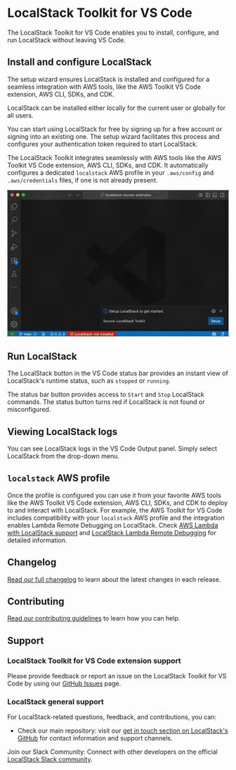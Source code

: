 # LocalStack Toolkit for VS Code

The LocalStack Toolkit for VS Code enables you to install, configure, and run LocalStack without leaving VS Code.

## Install and configure LocalStack

The setup wizard ensures LocalStack is installed and configured for a seamless integration with AWS tools, like the AWS Toolkit VS Code extension, AWS CLI, SDKs, and CDK.

LocalStack can be installed either locally for the current user or globally for all users.

You can start using LocalStack for free by signing up for a free account or signing into an existing one. The setup wizard facilitates this process and configures your authentication token required to start LocalStack.

The LocalStack Toolkit integrates seamlessly with AWS tools like the AWS Toolkit VS Code extension, AWS CLI, SDKs, and CDK. It automatically configures a dedicated `localstack` AWS profile in your `.aws/config` and `.aws/credentials` files, if one is not already present.

![Run the LocalStack Setup Wizard](docs/images/localstack-toolkit-setup-wizard.gif)

## Run LocalStack

The LocalStack button in the VS Code status bar provides an instant view of LocalStack's runtime status, such as `stopped` or `running`.

The status bar button provides access to `Start` and `Stop` LocalStack commands. The status button turns red if LocalStack is not found or misconfigured.

## Viewing LocalStack logs

You can see LocalStack logs in the VS Code Output panel. Simply select LocalStack from the drop-down menu.

## `localstack` AWS profile

Once the profile is configured you can use it from your favorite AWS tools like the AWS Toolkit VS Code extension, AWS CLI, SDKs, and CDK to deploy to and interact with LocalStack.
For example, the AWS Toolkit for VS Code includes compatibility with your `localstack` AWS profile and the integration enables Lambda Remote Debugging on LocalStack. Check [AWS Lambda with LocalStack support](https://docs.aws.amazon.com/toolkit-for-vscode/latest/userguide/lambda-localstack.html) and [LocalStack Lambda Remote Debugging](https://docs.localstack.cloud/aws/tooling/lambda-tools/remote-debugging/) for detailed information.

## Changelog

[Read our full changelog](./CHANGELOG.md) to learn about the latest changes in each release.

## Contributing

[Read our contributing guidelines](./CONTRIBUTING.md) to learn how you can help.

## Support

### LocalStack Toolkit for VS Code extension support

Please provide feedback or report an issue on the LocalStack Toolkit for VS Code by using our [GitHub Issues](https://github.com/localstack/localstack-toolkit-vscode/issues) page.

### LocalStack general support

For LocalStack-related questions, feedback, and contributions, you can:

- Check our main repository: visit our [get in touch section on LocalStack's GitHub](https://github.com/localstack/localstack?tab=readme-ov-file#get-in-touch) for contact information and support channels.

Join our Slack Community: Connect with other developers on the official [LocalStack Slack community](https://localstack.cloud/slack).
